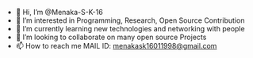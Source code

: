 - 👋 Hi, I’m @Menaka-S-K-16
- 👀 I’m interested in Programming, Research, Open Source Contribution
- 🌱 I’m currently learning new technologies and networking with people
- 💞️ I’m looking to collaborate on many open source Projects
- 📫 How to reach me MAIL ID: menakask16011998@gmail.com

<!---
Menaka-S-K-16/Menaka-S-K-16 is a ✨ special ✨ repository because its `README.md` (this file) appears on your GitHub profile.
You can click the Preview link to take a look at your changes.
--->
